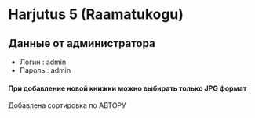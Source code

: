 # Harjutus 5 (Raamatukogu)
## Данные от администратора
- Логин : admin
- Пароль : admin
#### При добавление новой книжки можно выбирать только JPG формат
Добавлена сортировка по АВТОРУ
